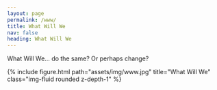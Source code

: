 ```yaml
---
layout: page
permalink: /www/
title: What Will We
nav: false
heading: What Will We
---
```


What Will We… do the same? Or perhaps change? 

 
<div class="row">
    <div class="col-sm mt-3 mt-md-0">
        {% include figure.html path="assets/img/www.jpg" title="What Will We" class="img-fluid rounded z-depth-1" %}
    </div>
</div>

<br>

   



